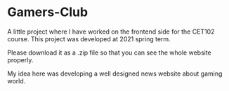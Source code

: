 # Gamers-Club
A little project where I have worked on the frontend side for the CET102 course. This project was developed at 2021 spring term.

Please download it as a .zip file so that you can see the whole website properly.

My idea here was developing a well designed news website about gaming world.
